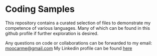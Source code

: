 # Coding Samples

This repository contains a curated selection of files to demonstrate my competence of various languages. Many of which can be found in this github profile if further exploration is desired.

Any questions on code or collaborations can be forwarded to my email: moocarme@gmail.com
My Linkedin profile can be found [here](https://www.linkedin.com/in/matthew-moocarme-78a053b6)
